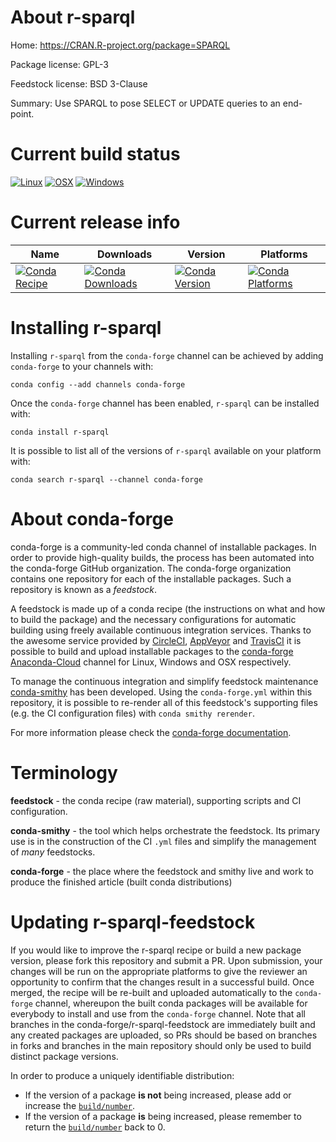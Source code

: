 About r-sparql
==============

Home: https://CRAN.R-project.org/package=SPARQL

Package license: GPL-3

Feedstock license: BSD 3-Clause

Summary: Use SPARQL to pose SELECT or UPDATE queries to an end-point. 



Current build status
====================

[![Linux](https://img.shields.io/circleci/project/github/conda-forge/r-sparql-feedstock/master.svg?label=Linux)](https://circleci.com/gh/conda-forge/r-sparql-feedstock)
[![OSX](https://img.shields.io/travis/conda-forge/r-sparql-feedstock/master.svg?label=macOS)](https://travis-ci.org/conda-forge/r-sparql-feedstock)
[![Windows](https://img.shields.io/appveyor/ci/conda-forge/r-sparql-feedstock/master.svg?label=Windows)](https://ci.appveyor.com/project/conda-forge/r-sparql-feedstock/branch/master)

Current release info
====================

| Name | Downloads | Version | Platforms |
| --- | --- | --- | --- |
| [![Conda Recipe](https://img.shields.io/badge/recipe-r--sparql-green.svg)](https://anaconda.org/conda-forge/r-sparql) | [![Conda Downloads](https://img.shields.io/conda/dn/conda-forge/r-sparql.svg)](https://anaconda.org/conda-forge/r-sparql) | [![Conda Version](https://img.shields.io/conda/vn/conda-forge/r-sparql.svg)](https://anaconda.org/conda-forge/r-sparql) | [![Conda Platforms](https://img.shields.io/conda/pn/conda-forge/r-sparql.svg)](https://anaconda.org/conda-forge/r-sparql) |

Installing r-sparql
===================

Installing `r-sparql` from the `conda-forge` channel can be achieved by adding `conda-forge` to your channels with:

```
conda config --add channels conda-forge
```

Once the `conda-forge` channel has been enabled, `r-sparql` can be installed with:

```
conda install r-sparql
```

It is possible to list all of the versions of `r-sparql` available on your platform with:

```
conda search r-sparql --channel conda-forge
```


About conda-forge
=================

conda-forge is a community-led conda channel of installable packages.
In order to provide high-quality builds, the process has been automated into the
conda-forge GitHub organization. The conda-forge organization contains one repository
for each of the installable packages. Such a repository is known as a *feedstock*.

A feedstock is made up of a conda recipe (the instructions on what and how to build
the package) and the necessary configurations for automatic building using freely
available continuous integration services. Thanks to the awesome service provided by
[CircleCI](https://circleci.com/), [AppVeyor](https://www.appveyor.com/)
and [TravisCI](https://travis-ci.org/) it is possible to build and upload installable
packages to the [conda-forge](https://anaconda.org/conda-forge)
[Anaconda-Cloud](https://anaconda.org/) channel for Linux, Windows and OSX respectively.

To manage the continuous integration and simplify feedstock maintenance
[conda-smithy](https://github.com/conda-forge/conda-smithy) has been developed.
Using the ``conda-forge.yml`` within this repository, it is possible to re-render all of
this feedstock's supporting files (e.g. the CI configuration files) with ``conda smithy rerender``.

For more information please check the [conda-forge documentation](https://conda-forge.org/docs/).

Terminology
===========

**feedstock** - the conda recipe (raw material), supporting scripts and CI configuration.

**conda-smithy** - the tool which helps orchestrate the feedstock.
                   Its primary use is in the construction of the CI ``.yml`` files
                   and simplify the management of *many* feedstocks.

**conda-forge** - the place where the feedstock and smithy live and work to
                  produce the finished article (built conda distributions)


Updating r-sparql-feedstock
===========================

If you would like to improve the r-sparql recipe or build a new
package version, please fork this repository and submit a PR. Upon submission,
your changes will be run on the appropriate platforms to give the reviewer an
opportunity to confirm that the changes result in a successful build. Once
merged, the recipe will be re-built and uploaded automatically to the
`conda-forge` channel, whereupon the built conda packages will be available for
everybody to install and use from the `conda-forge` channel.
Note that all branches in the conda-forge/r-sparql-feedstock are
immediately built and any created packages are uploaded, so PRs should be based
on branches in forks and branches in the main repository should only be used to
build distinct package versions.

In order to produce a uniquely identifiable distribution:
 * If the version of a package **is not** being increased, please add or increase
   the [``build/number``](https://conda.io/docs/user-guide/tasks/build-packages/define-metadata.html#build-number-and-string).
 * If the version of a package **is** being increased, please remember to return
   the [``build/number``](https://conda.io/docs/user-guide/tasks/build-packages/define-metadata.html#build-number-and-string)
   back to 0.
